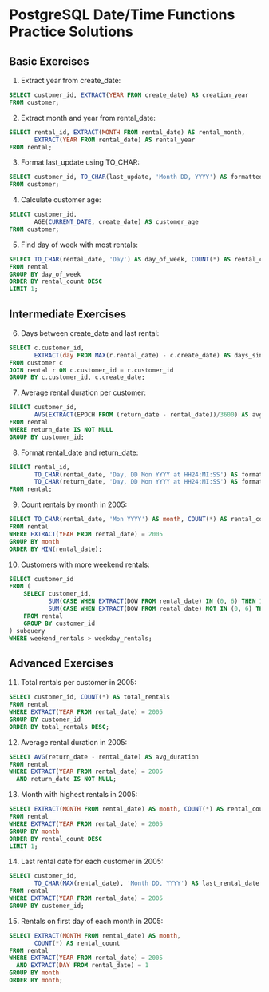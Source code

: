 # PostgreSQL Date/Time Functions Practice Solutions

## Basic Exercises

1. Extract year from create_date:
```sql
SELECT customer_id, EXTRACT(YEAR FROM create_date) AS creation_year
FROM customer;
```

2. Extract month and year from rental_date:
```sql
SELECT rental_id, EXTRACT(MONTH FROM rental_date) AS rental_month,
       EXTRACT(YEAR FROM rental_date) AS rental_year
FROM rental;
```

3. Format last_update using TO_CHAR:
```sql
SELECT customer_id, TO_CHAR(last_update, 'Month DD, YYYY') AS formatted_last_update
FROM customer;
```

4. Calculate customer age:
```sql
SELECT customer_id, 
       AGE(CURRENT_DATE, create_date) AS customer_age
FROM customer;
```

5. Find day of week with most rentals:
```sql
SELECT TO_CHAR(rental_date, 'Day') AS day_of_week, COUNT(*) AS rental_count
FROM rental
GROUP BY day_of_week
ORDER BY rental_count DESC
LIMIT 1;
```

## Intermediate Exercises

6. Days between create_date and last rental:
```sql
SELECT c.customer_id,
       EXTRACT(day FROM MAX(r.rental_date) - c.create_date) AS days_since_creation
FROM customer c
JOIN rental r ON c.customer_id = r.customer_id
GROUP BY c.customer_id, c.create_date;
```

7. Average rental duration per customer:
```sql
SELECT customer_id,
       AVG(EXTRACT(EPOCH FROM (return_date - rental_date))/3600) AS avg_duration_hours
FROM rental
WHERE return_date IS NOT NULL
GROUP BY customer_id;
```

8. Format rental_date and return_date:
```sql
SELECT rental_id,
       TO_CHAR(rental_date, 'Day, DD Mon YYYY at HH24:MI:SS') AS formatted_rental_date,
       TO_CHAR(return_date, 'Day, DD Mon YYYY at HH24:MI:SS') AS formatted_return_date
FROM rental;
```

9. Count rentals by month in 2005:
```sql
SELECT TO_CHAR(rental_date, 'Mon YYYY') AS month, COUNT(*) AS rental_count
FROM rental
WHERE EXTRACT(YEAR FROM rental_date) = 2005
GROUP BY month
ORDER BY MIN(rental_date);
```

10. Customers with more weekend rentals:
```sql
SELECT customer_id
FROM (
    SELECT customer_id,
           SUM(CASE WHEN EXTRACT(DOW FROM rental_date) IN (0, 6) THEN 1 ELSE 0 END) AS weekend_rentals,
           SUM(CASE WHEN EXTRACT(DOW FROM rental_date) NOT IN (0, 6) THEN 1 ELSE 0 END) AS weekday_rentals
    FROM rental
    GROUP BY customer_id
) subquery
WHERE weekend_rentals > weekday_rentals;
```

## Advanced Exercises

11. Total rentals per customer in 2005:
```sql
SELECT customer_id, COUNT(*) AS total_rentals
FROM rental
WHERE EXTRACT(YEAR FROM rental_date) = 2005
GROUP BY customer_id
ORDER BY total_rentals DESC;
```

12. Average rental duration in 2005:
```sql
SELECT AVG(return_date - rental_date) AS avg_duration
FROM rental
WHERE EXTRACT(YEAR FROM rental_date) = 2005
  AND return_date IS NOT NULL;
```

13. Month with highest rentals in 2005:
```sql
SELECT EXTRACT(MONTH FROM rental_date) AS month, COUNT(*) AS rental_count
FROM rental
WHERE EXTRACT(YEAR FROM rental_date) = 2005
GROUP BY month
ORDER BY rental_count DESC
LIMIT 1;
```

14. Last rental date for each customer in 2005:
```sql
SELECT customer_id, 
       TO_CHAR(MAX(rental_date), 'Month DD, YYYY') AS last_rental_date
FROM rental
WHERE EXTRACT(YEAR FROM rental_date) = 2005
GROUP BY customer_id;
```

15. Rentals on first day of each month in 2005:
```sql
SELECT EXTRACT(MONTH FROM rental_date) AS month, 
       COUNT(*) AS rental_count
FROM rental
WHERE EXTRACT(YEAR FROM rental_date) = 2005
  AND EXTRACT(DAY FROM rental_date) = 1
GROUP BY month
ORDER BY month;
```
